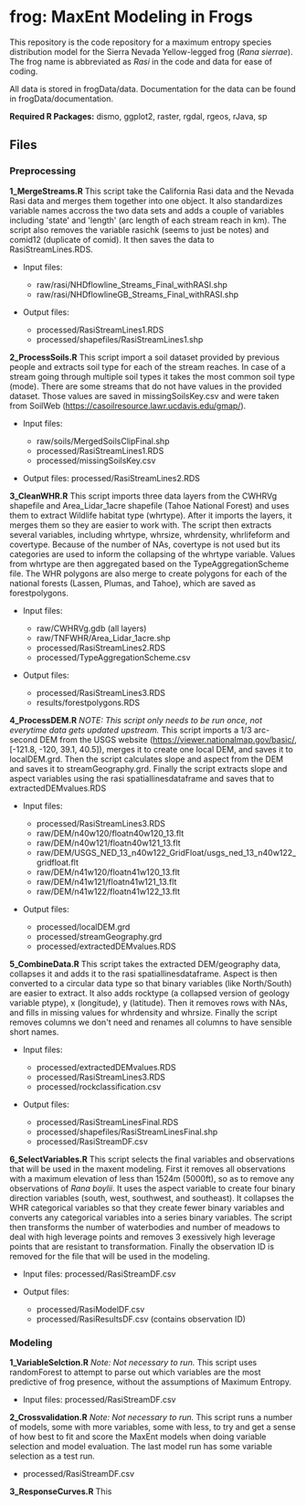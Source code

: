 # frog: MaxEnt Modeling in Frogs

This repository is the code repository for a maximum entropy species distribution model for the Sierra Nevada Yellow-legged frog (*Rana sierrae*). The frog name is abbreviated as *Rasi* in the code and data for ease of coding. 

All data is stored in frogData/data. Documentation for the data can be found in frogData/documentation.

__Required R Packages:__ dismo, ggplot2, raster, rgdal, rgeos, rJava, sp

## Files

### Preprocessing 

__1_MergeStreams.R__ This script take the California Rasi data and the Nevada Rasi data and merges them together into one object. It also standardizes variable names accross the two data sets and adds a couple of variables including 'state' and 'length' (arc length of each stream reach in km). The script also removes the variable rasichk (seems to just be notes) and comid12 (duplicate of comid). It then saves the data to RasiStreamLines.RDS. 
 
 * Input files: 

 	* raw/rasi/NHDflowline_Streams_Final_withRASI.shp
 	* raw/rasi/NHDflowlineGB_Streams_Final_withRASI.shp

 * Output files: 
 	* processed/RasiStreamLines1.RDS
 	* processed/shapefiles/RasiStreamLines1.shp


__2_ProcessSoils.R__ This script import a soil dataset provided by previous people and extracts soil type for each of the stream reaches. In case of a stream going through multiple soil types it takes the most common soil type (mode). There are some streams that do not have values in the provided dataset. Those values are saved in missingSoilsKey.csv and were taken from SoilWeb (https://casoilresource.lawr.ucdavis.edu/gmap/). 
	
 * Input files: 

	* raw/soils/MergedSoilsClipFinal.shp
	* processed/RasiStreamLines1.RDS
	* processed/missingSoilsKey.csv

 * Output files: processed/RasiStreamLines2.RDS



__3_CleanWHR.R__ This script imports three data layers from the CWHRVg shapefile and Area_Lidar_1acre shapefile (Tahoe National Forest) and uses them to extract Wildlife habitat type (whrtype). After it imports the layers, it merges them so they are easier to work with. The script then extracts several variables, including whrtype, whrsize, whrdensity, whrlifeform and covertype. Because of the number of NAs, covertype is not used but its categories are used to inform the collapsing of the whrtype variable. Values from whrtype are then aggregated based on the TypeAggregationScheme file. The WHR polygons are also merge to create polygons for each of the national forests (Lassen, Plumas, and Tahoe), which are saved as forestpolygons. 

 * Input files: 

 	* raw/CWHRVg.gdb (all layers)
 	* raw/TNFWHR/Area_Lidar_1acre.shp
 	* processed/RasiStreamLines2.RDS
 	* processed/TypeAggregationScheme.csv
	
 * Output files:
 	* processed/RasiStreamLines3.RDS
 	* results/forestpolygons.RDS



__4_ProcessDEM.R__ *NOTE: This script only needs to be run once, not everytime data gets updated upstream.* This script imports a 1/3 arc-second DEM from the USGS website (https://viewer.nationalmap.gov/basic/, [-121.8, -120, 39.1, 40.5]), merges it to create one local DEM, and saves it to localDEM.grd. Then the script calculates slope and aspect from the DEM and saves it to streamGeography.grd. Finally the script extracts slope and aspect variables using the rasi spatiallinesdataframe and saves that to extractedDEMvalues.RDS

 * Input files: 

 	* processed/RasiStreamLines3.RDS
 	* raw/DEM/n40w120/floatn40w120_13.flt 
 	* raw/DEM/n40w121/floatn40w121_13.flt 
 	* raw/DEM/USGS_NED_13_n40w122_GridFloat/usgs_ned_13_n40w122_gridfloat.flt
 	* raw/DEM/n41w120/floatn41w120_13.flt 
 	* raw/DEM/n41w121/floatn41w121_13.flt 
 	* raw/DEM/n41w122/floatn41w122_13.flt

 * Output files: 

 	* processed/localDEM.grd
 	* processed/streamGeography.grd
 	* processed/extractedDEMvalues.RDS

__5_CombineData.R__ This script takes the extracted DEM/geography data, collapses it and adds it to the rasi spatiallinesdataframe. Aspect is then converted to a circular data type so that binary variables (like North/South) are easier to extract. It also adds rocktype (a collapsed version of geology variable ptype), x (longitude), y (latitude). Then it removes rows with NAs, and fills in missing values for whrdensity and whrsize. Finally the script removes columns we don't need and renames all columns to have sensible short names. 

 * Input files:

 	* processed/extractedDEMvalues.RDS
 	* processed/RasiStreamLines3.RDS
 	* processed/rockclassification.csv


 * Output files: 
 	* processed/RasiStreamLinesFinal.RDS
 	* processed/shapefiles/RasiStreamLinesFinal.shp
 	* processed/RasiStreamDF.csv

__6_SelectVariables.R__ This script selects the final variables and observations that will be used in the maxent modeling. First it removes all observations with a maximum elevation of less than 1524m (5000ft), so as to remove any observations of *Rana boylii*. It uses the aspect variable to create four binary direction variables (south, west, southwest, and southeast). It collapses the WHR categorical variables so that they create fewer binary variables and converts any categorical variables into a series binary variables. The script then transforms the number of waterbodies and number of meadows to deal with high leverage points and removes 3 exessively high leverage points that are resistant to transformation. Finally the observation ID is removed for the file that will be used in the modeling.

 * Input files: processed/RasiStreamDF.csv

 * Output files: 
 	* processed/RasiModelDF.csv
	* processed/RasiResultsDF.csv (contains observation ID)


### Modeling 

__1_VariableSelction.R__ *Note: Not necessary to run.* This script uses randomForest to attempt to parse out which variables are the most predictive of frog presence, without the assumptions of Maximum Entropy. 

 * Input files: processed/RasiStreamDF.csv

__2_Crossvalidation.R__ *Note: Not necessary to run.* This script runs a number of models, some with more variables, some with less, to try and get a sense of how best to fit and score the MaxEnt models when doing variable selection and model evaluation. The last model run has some variable selection as a test run.
 
 * processed/RasiStreamDF.csv

__3_ResponseCurves.R__ This 


